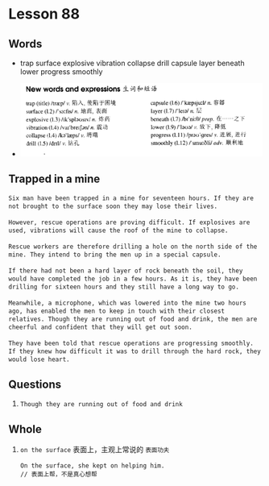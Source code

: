 # Lesson 88

## Words

- trap surface explosive vibration collapse drill capsule layer beneath lower progress smoothly

- ![Words](../../../Images/Part2/09/words-88.png)

## Trapped in a mine

```
Six man have been trapped in a mine for seventeen hours. If they are not brought to the surface soon they may lose their lives.

However, rescue operations are proving difficult. If explosives are used, vibrations will cause the roof of the mine to collapse.

Rescue workers are therefore drilling a hole on the north side of the mine. They intend to bring the men up in a special capsule.

If there had not been a hard layer of rock beneath the soil, they would have completed the job in a few hours. As it is, they have been drilling for sixteen hours and they still have a long way to go.

Meanwhile, a microphone, which was lowered into the mine two hours ago, has enabled the men to keep in touch with their closest relatives. Though they are running out of food and drink, the men are cheerful and confident that they will get out soon.

They have been told that rescue operations are progressing smoothly. If they knew how difficult it was to drill through the hard rock, they would lose heart.
```

## Questions

1. `Though they are running out of food and drink`

## Whole

1. `on the surface` 表面上，主观上常说的 `表面功夫`

   ```
   On the surface, she kept on helping him.
   // 表面上帮，不是真心想帮
   ```
